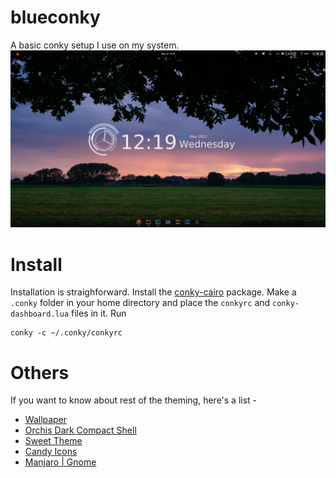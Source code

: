 # blueconky
A basic conky setup I use on my system.
![image](desktop.png)

# Install
Installation is straighforward. Install the [conky-cairo](https://github.com/brndnmtthws/conky) package. Make a `.conky` folder in your home directory and place the `conkyrc` and `conky-dashboard.lua` files in it. Run
```
conky -c ~/.conky/conkyrc 
```

# Others
If you want to know about rest of the theming, here's a list - 
- [Wallpaper](https://gist.github.com/dkodar20/f8ce656476b4ae0f39ae33676fb61a25)
- [Orchis Dark Compact Shell](https://www.gnome-look.org/p/1357889/)
- [Sweet Theme](https://www.gnome-look.org/p/1253385/)
- [Candy Icons](https://www.gnome-look.org/p/1305251/)
- [Manjaro | Gnome](https://manjaro.org/get-manjaro/#gnome)
